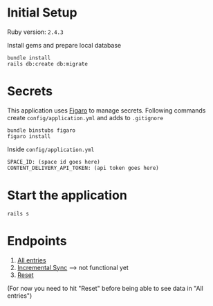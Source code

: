 # Initial Setup

Ruby version: `2.4.3`

Install gems and prepare local database
```
bundle install
rails db:create db:migrate
```

# Secrets

This application uses [Figaro](https://github.com/laserlemon/figaro) to manage secrets.
Following commands create `config/application.yml` and adds to `.gitignore`
```
bundle binstubs figaro
figaro install
```

Inside `config/application.yml`
```
SPACE_ID: (space id goes here)
CONTENT_DELIVERY_API_TOKEN: (api token goes here)
```

# Start the application
```
rails s
```

# Endpoints

1. [All entries](http://localhost:3000/missions)
2. [Incremental Sync](http://localhost:3000/missions/sync) --> not functional yet
3. [Reset](http://localhost:3000/missions/reset)

(For now you need to hit "Reset" before being able to see data in "All entries")
